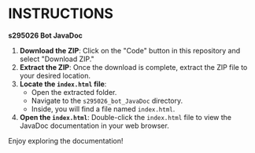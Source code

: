 # INSTRUCTIONS

**s295026 Bot JavaDoc**

1. **Download the ZIP**: Click on the "Code" button in this repository and select "Download ZIP."
2. **Extract the ZIP**: Once the download is complete, extract the ZIP file to your desired location.
3. **Locate the `index.html` file**:
   - Open the extracted folder.
   - Navigate to the `s295026_bot_JavaDoc` directory.
   - Inside, you will find a file named `index.html`.
4. **Open the `index.html`**: Double-click the `index.html` file to view the JavaDoc documentation in your web browser.

Enjoy exploring the documentation!

